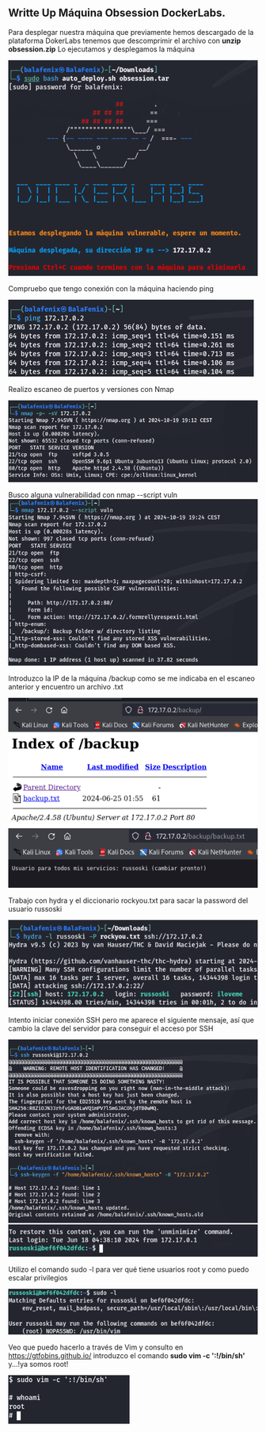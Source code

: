 <!DOCTYPE md>

## Writte Up Máquina Obsession DockerLabs.

Para desplegar nuestra máquina que previamente hemos descargado de la plataforma DokerLabs tenemos que descomprimir el archivo con **unzip obsession.zip** Lo ejecutamos y desplegamos la máquina

![alt text](image.png)

Compruebo que tengo conexión con la máquina haciendo ping

![alt text](image-1.png)

Realizo escaneo de puertos y versiones con Nmap

![alt text](image-2.png)

Busco alguna vulnerabilidad con nmap --script vuln![alt text](image-5.png)

Introduzco la IP de la máquina /backup como se me indicaba en el escaneo anterior y encuentro un archivo .txt

![alt text](image-6.png)
![alt text](image-7.png)

Trabajo con hydra y el diccionario rockyou.txt para sacar la password del usuario russoski

![alt text](image-8.png)

Intento iniciar conexión SSH pero me aparece el siguiente mensaje, así que cambio la clave del servidor para conseguir el acceso por SSH

![alt text](image-13.png)
![alt text](image-14.png)

Utilizo el comando sudo -l para ver qué tiene usuarios root y como puedo escalar privilegios

![alt text](image-15.png)

Veo que puedo hacerlo a través de Vim y consulto en https://gtfobins.github.io/ introduzco el comando **sudo vim -c ':!/bin/sh'** y...!ya somos root!

![alt text](image-16.png)
